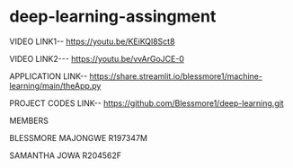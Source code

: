 # deep-learning-assingment
VIDEO LINK1-- https://youtu.be/KEiKQl8Sct8

VIDEO LINK2--- https://youtu.be/vvArGoJCE-0

APPLICATION LINK-- https://share.streamlit.io/blessmore1/machine-learning/main/theApp.py

PROJECT CODES LINK-- https://github.com/Blessmore1/deep-learning.git

MEMBERS

BLESSMORE MAJONGWE    R197347M

SAMANTHA JOWA        R204562F
